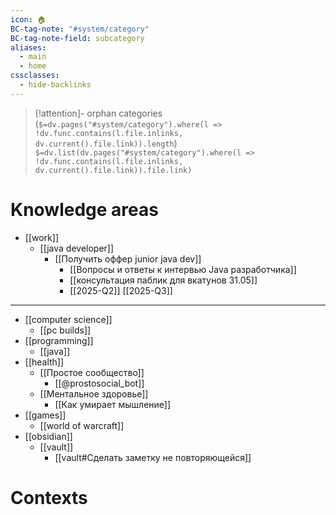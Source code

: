 ```yaml
---
icon: 🏠
BC-tag-note: "#system/category"
BC-tag-note-field: subcategory
aliases:
  - main
  - home
cssclasses:
  - hide-backlinks
---
```


> [!attention]- orphan categories (`$=dv.pages("#system/category").where(l => !dv.func.contains(l.file.inlinks, dv.current().file.link)).length`)
> `$=dv.list(dv.pages("#system/category").where(l => !dv.func.contains(l.file.inlinks, dv.current().file.link)).file.link)`

# Knowledge areas
-  [[work]]
	- [[java developer]]
		- [[Получить оффер junior java dev]]
			- [[Вопросы и ответы к интервью Java разработчика]]
			- [[консультация паблик для вкатунов 31.05]]
			- [[2025-Q2]] [[2025-Q3]]

----
- [[computer science]]
	- [[pc builds]]
- [[programming]]
	- [[java]]
- [[health]]
	- [[Простое сообщество]]
		- [[@prostosocial_bot]]
	- [[Ментальное здоровье]]
		- [[Как умирает мышление]]
- [[games]]
	- [[world of warcraft]]
- [[obsidian]]
	- [[vault]]
		- [[vault#Сделать заметку не повторяющейся]]
			
# Contexts
